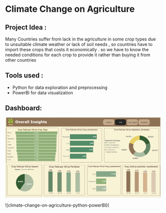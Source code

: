 # Climate Change on Agriculture
## Project Idea :
Many Countries suffer from lack in the  agriculture in some crop types due to unsuitable climate weather or lack of soil needs , so countries  have to import these crops that costs it economically . 
so we have to know the needed conditions for each crop to provide it rather than buying it from other countries
## Tools used :
- Python for data exploration and preprocessing
- PowerBI for data visualization
## Dashboard:
![climate-change-on-agriculture-python-powerBI](https://github.com/Arwa988/climate-change-on-agriculture-python-PowerBI-/blob/main/Screenshot%20(82).png)

![climate-change-on-agriculture-python-powerBI](
